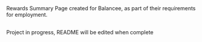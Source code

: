 ## 
Rewards Summary Page created for Balancee, as part of their requirements for employment.

##
Project in progress, README will be edited when complete
